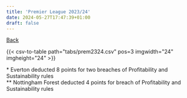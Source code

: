```yaml
---
title: 'Premier League 2023/24'
date: 2024-05-27T17:47:39+01:00
draft: false
---
```


[Back](/csv-tables/)

{{< csv-to-table path="tabs/prem2324.csv" pos=3 imgwidth="24" imgheight="24" >}}

\* Everton deducted 8 points for two breaches of Profitability and Sustainability rules  
\** Nottingham Forest deducted 4 points for breach of Profitability and Sustainability rules
